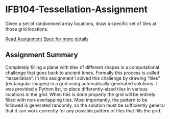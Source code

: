 # IFB104-Tessellation-Assignment
Given a set of randomised array locations, draw a specific set of tiles at those grid locations.
<a href="https://github.com/nahme6/IFB104-Tessellation-Assignment/blob/main/Assignment1a-Tessellation(2).pdf"><p>Read Assignment Spec for more details</p></a>

## Assignment Summary
Completely filling a plane with tiles of different shapes is a computational challenge that goes back to ancient times. Formally this process is called “tessellation”. In this assignment I solved this challenge by drawing “tiles” (rectangular images) in a grid using automatically-generated solutions. I was provided a Python list, to place differently-sized tiles in various locations in the grid. When this is done properly the grid will be entirely filled with non-overlapping tiles. Most importantly, the pattern to be followed is generated randomly, so the solution must be sufficiently general that it can work correctly for any possible pattern of tiles that fills the grid.
